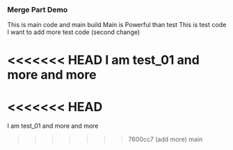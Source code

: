 ### Merge Part Demo
This is main code and main build
Main is Powerful than test
This is test code
I want to add more test code (second change)

<<<<<<< HEAD
I am test_01 and more and more
=======
<<<<<<< HEAD
=======
I am test_01 and more and more
>>>>>>> 7600cc7 (add more)
>>>>>>> main
